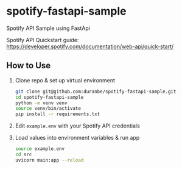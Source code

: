 # spotify-fastapi-sample
Spotify API Sample using FastApi

Spotify API Quickstart guide: https://developer.spotify.com/documentation/web-api/quick-start/

## How to Use

1. Clone repo & set up virtual environment

    ```bash
    git clone git@github.com:duranbe/spotify-fastapi-sample.git 
    cd spotify-fastapi-sample
    python -m venv venv
    source venv/bin/activate
    pip install -r requirements.txt
    ```

2. Edit `example.env` with your Spotify API credentials
3. Load values into environment variables & run app

    ```bash
    source example.env
    cd src
    uvicorn main:app --reload
    ```

